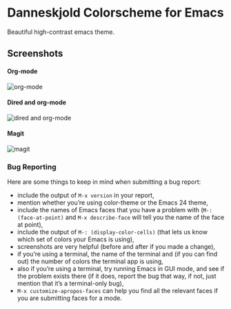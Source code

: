 Danneskjold Colorscheme for Emacs
===============================

Beautiful high-contrast emacs theme.

Screenshots
-----------

#### Org-mode ####

![org-mode](https://github.com/rails-to-cosmos/danneskjold-theme/raw/master/screenshots/org.png)

#### Dired and org-mode ####

![dired and org-mode](https://github.com/rails-to-cosmos/danneskjold-theme/raw/master/screenshots/dired-and-org.png)

#### Magit ####
![magit](https://github.com/rails-to-cosmos/danneskjold-theme/raw/master/screenshots/magit.png)

### Bug Reporting

Here are some things to keep in mind when submitting a bug report:

*   include the output of `M-x version` in your report,
*   mention whether you’re using color-theme or the Emacs 24 theme,
*   include the names of Emacs faces that you have a problem with (`M-: (face-at-point)` and `M-x describe-face` will tell you the name of the face at point),
*   include the output of `M-: (display-color-cells)` (that lets us know which set of colors your Emacs is using),
*   screenshots are very helpful (before and after if you made a change),
*   if you’re using a terminal, the name of the terminal and (if you can find out) the number of colors the terminal app is using,
*   also if you’re using a terminal, try running Emacs in GUI mode, and see if the problem exists there (if it does, report the bug that way, if not, just mention that it’s a terminal-only bug),
*  `M-x customize-apropos-faces` can help you find all the relevant faces if you are submitting faces for a mode.
